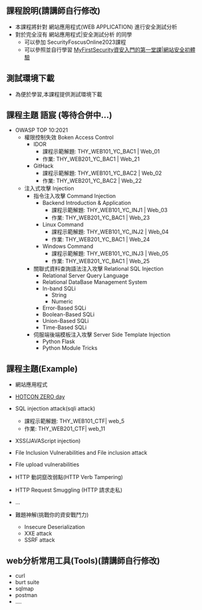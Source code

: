 
## 課程說明(請講師自行修改)
- 本課程將針對 網站應用程式(WEB APPLICATION) 進行安全測試分析
- 對於完全沒有 網站應用程式|安全測試分析  的同學
  - 可以參加 SecurityFoscusOnline2023課程
  - 可以參照並自行學習 [MyFirstSecurity資安入門的第一堂課|網站安全初體驗](https://github.com/MyFirstSecurity2020/20230301)

## 測試環境下載
- 為便於學習,本課程提供測試環境下載

## 課程主題 語宸 (等待合併中...)
- OWASP TOP 10:2021
  - 權限控制失效 Boken Access Control
    - IDOR
        - 課程示範解題: THY_WEB101_YC_BAC1 | Web_01
        - 作業: THY_WEB201_YC_BAC1 | Web_21
    - GitHack
        - 課程示範解題: THY_WEB101_YC_BAC2 | Web_02
        - 作業: THY_WEB201_YC_BAC2 | Web_22
  - 注入式攻擊 Injection
    - 指令注入攻擊 Command Injection
      - Backend Introduction & Application
        - 課程示範解題: THY_WEB101_YC_INJ1 | Web_03
        - 作業: THY_WEB201_YC_BAC1 | Web_23
      - Linux Command
        - 課程示範解題: THY_WEB101_YC_INJ2 | Web_04
        - 作業: THY_WEB201_YC_BAC1 | Web_24
      - Windows Command
        - 課程示範解題: THY_WEB101_YC_INJ3 | Web_05
        - 作業: THY_WEB201_YC_BAC1 | Web_25
    - 關聯式資料查詢語法注入攻擊 Relational SQL Injection
      - Relational Server Query Language
      - Relational DataBase Management System
      - In-band SQLi
        - String
        - Numeric
      - Error-Based SQLi
      - Boolean-Based SQLi
      - Union-Based SQLi
      - Time-Based SQLi
    - 伺服端後端模板注入攻擊 Server Side Template Injection
      - Python Flask
      - Python Module Tricks
  

## 課程主題(Example)
- 網站應用程式


- [HOTCON ZERO day](https://zeroday.hitcon.org/)
- SQL injection attack(sqli attack)
  - 課程示範解題: THY_WEB101_CTF| web_5 
  - 作業: THY_WEB201_CTF| web_11 


- XSS(JAVAScript injection)
- File Inclusion Vulnerabilities and  File inclusion attack
- File upload vulnerabilities
- HTTP 動詞竄改弱點(HTTP Verb Tampering)
- HTTP Request Smuggling (HTTP 請求走私)
- ...
- 難題神解(挑戰你的資安戰鬥力)
  - Insecure Deserialization
  - XXE attack
  - SSRF attack 

## web分析常用工具(Tools)(請講師自行修改)
- curl
- burt suite
- sqlmap
- postman
- ....

